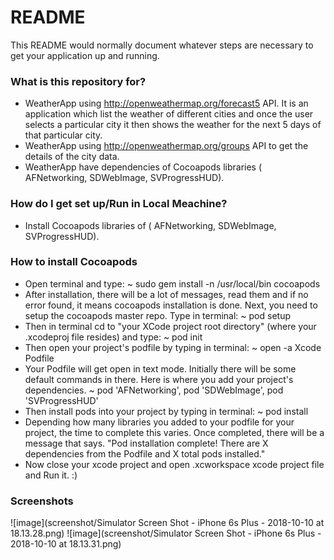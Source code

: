 # README #

This README would normally document whatever steps are necessary to get your application up and running.

### What is this repository for? ###
* WeatherApp using http://openweathermap.org/forecast5 API. It is an application which list the weather of different cities and once the user selects a particular city it then shows the weather for the next 5 days of that particular city.
* WeatherApp using http://openweathermap.org/groups API to get the details of the city data.
* WeatherApp have dependencies of Cocoapods libraries ( AFNetworking, SDWebImage, SVProgressHUD).


### How do I get set up/Run in Local Meachine? ###

* Install Cocoapods libraries of ( AFNetworking, SDWebImage, SVProgressHUD).

### How to install Cocoapods ###
* Open terminal and type:
 ~ sudo gem install -n /usr/local/bin cocoapods
 * After installation, there will be a lot of messages, read them and if no error found, it means cocoapods installation is done. Next, you need to setup the cocoapods master repo. Type in terminal:
 ~ pod setup 
 * Then in terminal cd to "your XCode project root directory" (where your .xcodeproj file resides) and type:
 ~ pod init
 * Then open your project's podfile by typing in terminal: 
 ~ open -a Xcode Podfile
 * Your Podfile will get open in text mode. Initially there will be some default commands in there. Here is where you add your project's dependencies. 
 ~ pod 'AFNetworking', pod 'SDWebImage', pod 'SVProgressHUD'
 * Then install pods into your project by typing in terminal:
 ~ pod install
 * Depending how many libraries you added to your podfile for your project, the time to complete this varies. Once completed, there will be a message that says.
 "Pod installation complete! There are X dependencies from the Podfile and X total pods installed."
 * Now close your xcode project and open .xcworkspace xcode project file and Run it. :)
 
### Screenshots ###
![image](screenshot/Simulator Screen Shot - iPhone 6s Plus - 2018-10-10 at 18.13.28.png)
![image](screenshot/Simulator Screen Shot - iPhone 6s Plus - 2018-10-10 at 18.13.31.png)


